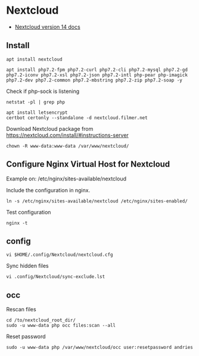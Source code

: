 # Nextcloud

* [Nextcloud version 14 docs](https://docs.nextcloud.com/server/14/admin_manual/contents.html)

## Install

    apt install nextcloud

    apt install php7.2-fpm php7.2-curl php7.2-cli php7.2-mysql php7.2-gd php7.2-iconv php7.2-xsl php7.2-json php7.2-intl php-pear php-imagick php7.2-dev php7.2-common php7.2-mbstring php7.2-zip php7.2-soap -y

Check if php-sock is listening

    netstat -pl | grep php

    apt install letsencrypt
    certbot certonly --standalone -d nextcloud.filmer.net

Download Nextcloud package from https://nextcloud.com/install/#instructions-server

    chown -R www-data:www-data /var/www/nextcloud/


## Configure Nginx Virtual Host for Nextcloud

Example on: /etc/nginx/sites-available/nextcloud

Include the configuration in nginx.

    ln -s /etc/nginx/sites-available/nextcloud /etc/nginx/sites-enabled/

Test configuration

    nginx -t

## config

    vi $HOME/.config/Nextcloud/nextcloud.cfg

Sync hidden files

    vi .config/Nextcloud/sync-exclude.lst

## occ

Rescan files

    cd /to/nextcloud_root_dir/
    sudo -u www-data php occ files:scan --all

Reset password

    sudo -u www-data php /var/www/nextcloud/occ user:resetpassword andries

